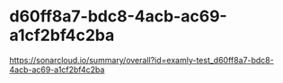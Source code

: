 # d60ff8a7-bdc8-4acb-ac69-a1cf2bf4c2ba
https://sonarcloud.io/summary/overall?id=examly-test_d60ff8a7-bdc8-4acb-ac69-a1cf2bf4c2ba
